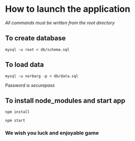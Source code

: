 # How to launch the application

_All commands must be written from the root directory_

##  To create database
`mysql -u root < db/schema.sql`

## To load data
`mysql -u norbarg -p < db/data.sql`

 Password is _securepass_

 ## To install node_modules and start app
 `npm install`
 
 `npm start`

 ### We wish you luck and enjoyable game
